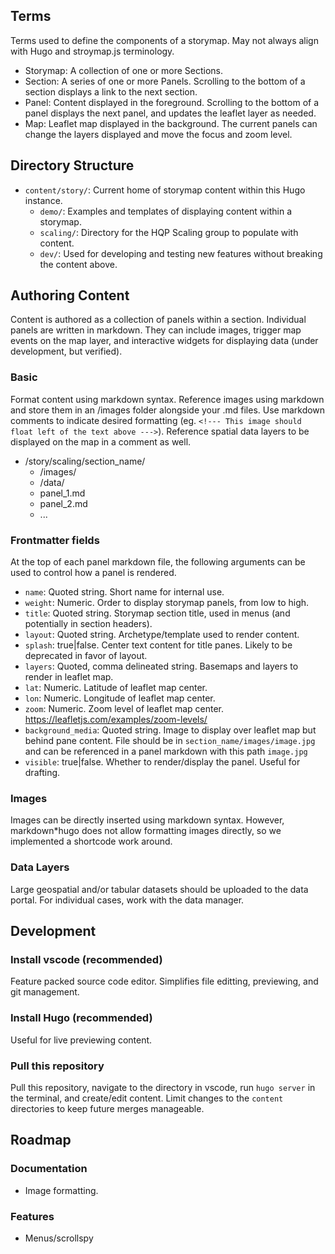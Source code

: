## Terms 
Terms used to define the components of a storymap. May not always align with Hugo and stroymap.js terminology.

- Storymap: A collection of one or more Sections.
- Section: A series of one or more Panels. Scrolling to the bottom of a section displays a link to the next section.
- Panel: Content displayed in the foreground. Scrolling to the bottom of a panel displays the next panel, and updates the leaflet layer as needed.
- Map: Leaflet map displayed in the background. The current panels can change the layers displayed and move the focus and zoom level.

## Directory Structure
- `content/story/`: Current home of storymap content within this Hugo instance.
    - `demo/`: Examples and templates of displaying content within a storymap.
    - `scaling/`: Directory for the HQP Scaling group to populate with content.
    - `dev/`: Used for developing and testing new features without breaking the content above.

## Authoring Content
Content is authored as a collection of panels within a section. Individual panels are written in markdown. They can include images, trigger map events on the map layer, and interactive widgets for displaying data (under development, but verified).

### Basic
Format content using markdown syntax. Reference images using markdown and store them in an /images folder alongside your .md files. Use markdown comments to indicate desired formatting (eg. `<!--- This image should float left of the text above --->`). Reference spatial data layers to be displayed on the map in a comment as well.

- /story/scaling/section_name/
  - /images/
  - /data/
  - panel_1.md
  - panel_2.md
  - ... 

### Frontmatter fields
At the top of each panel markdown file, the following arguments can be used to control how a panel is rendered.
- `name`: Quoted string. Short name for internal use.
- `weight`: Numeric. Order to display storymap panels, from low to high. 
- `title`: Quoted string. Storymap section title, used in menus (and potentially in section headers).
- `layout`: Quoted string. Archetype/template used to render content.
- `splash`: true|false. Center text content for title panes. Likely to be deprecated in favor of layout.
- `layers`: Quoted, comma delineated string. Basemaps and layers to render in leaflet map.
- `lat`: Numeric. Latitude of leaflet map center.
- `lon`: Numeric. Longitude of leaflet map center.
- `zoom`: Numeric. Zoom level of leaflet map center. https://leafletjs.com/examples/zoom-levels/
- `background_media`: Quoted string. Image to display over leaflet map but behind pane content. File should be in `section_name/images/image.jpg` and can be referenced in a panel markdown with this path `image.jpg`
- `visible`: true|false. Whether to render/display the panel. Useful for drafting.

### Images
Images can be directly inserted using markdown syntax. However, markdown*hugo does not allow formatting images directly, so we implemented a shortcode work around.

### Data Layers
Large geospatial and/or tabular datasets should be uploaded to the data portal. For individual cases, work with the data manager.

## Development
### Install vscode (recommended)
Feature packed source code editor. Simplifies file editting, previewing, and git management.

### Install Hugo (recommended)
Useful for live previewing content.

### Pull this repository
Pull this repository, navigate to the directory in vscode, run `hugo server` in the terminal, and create/edit content. Limit changes to the `content` directories to keep future merges manageable.

## Roadmap

### Documentation
- Image formatting.

### Features
- Menus/scrollspy